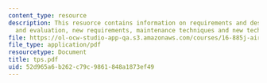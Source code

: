 ```yaml
---
content_type: resource
description: This resuorce contains information on requirements and design, TPS performance
  and evaluation, new requirements, maintenance techniques and new technology.
file: https://ol-ocw-studio-app-qa.s3.amazonaws.com/courses/16-885j-aircraft-systems-engineering-fall-2005/52d965a6b262c79c9861848a1873ef49_tps.pdf
file_type: application/pdf
resourcetype: Document
title: tps.pdf
uid: 52d965a6-b262-c79c-9861-848a1873ef49
---
```

